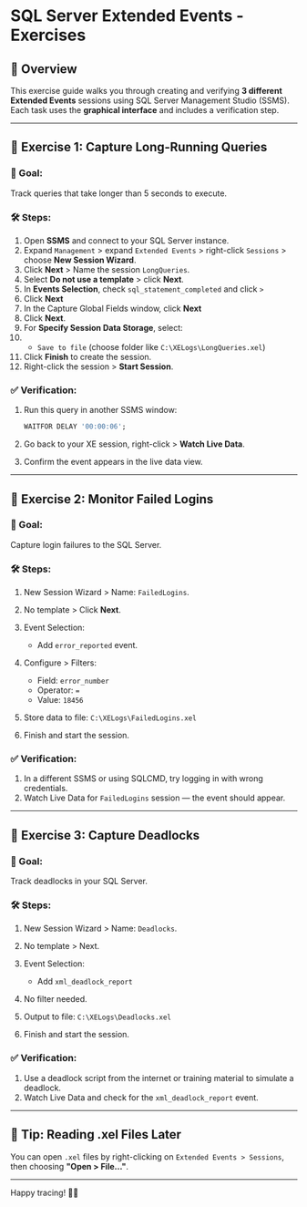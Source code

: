 # SQL Server Extended Events - Exercises

## 📘 Overview

This exercise guide walks you through creating and verifying **3 different Extended Events** sessions using SQL Server Management Studio (SSMS). Each task uses the **graphical interface** and includes a verification step.

---

## 🧪 Exercise 1: Capture Long-Running Queries

### 🎯 Goal:

Track queries that take longer than 5 seconds to execute.

### 🛠️ Steps:

1. Open **SSMS** and connect to your SQL Server instance.
2. Expand `Management` > expand `Extended Events` > right-click `Sessions` > choose **New Session Wizard**.
3. Click **Next** > Name the session `LongQueries`.
4. Select **Do not use a template** > click **Next**.
5. In **Events Selection**, check `sql_statement_completed` and click `>`
6. Click **Next**
7. In the Capture Global Fields window, click **Next**
10. Click **Next**.
11. For **Specify Session Data Storage**, select:
12. * `Save to file` (choose folder like `C:\XELogs\LongQueries.xel`)
11. Click **Finish** to create the session.
12. Right-click the session > **Start Session**.

### ✅ Verification:

1. Run this query in another SSMS window:

   ```sql
   WAITFOR DELAY '00:00:06';
   ```
2. Go back to your XE session, right-click > **Watch Live Data**.
3. Confirm the event appears in the live data view.

---

## 🧪 Exercise 2: Monitor Failed Logins

### 🎯 Goal:

Capture login failures to the SQL Server.

### 🛠️ Steps:

1. New Session Wizard > Name: `FailedLogins`.
2. No template > Click **Next**.
3. Event Selection:

   * Add `error_reported` event.
4. Configure > Filters:

   * Field: `error_number`
   * Operator: `=`
   * Value: `18456`
5. Store data to file: `C:\XELogs\FailedLogins.xel`
6. Finish and start the session.

### ✅ Verification:

1. In a different SSMS or using SQLCMD, try logging in with wrong credentials.
2. Watch Live Data for `FailedLogins` session — the event should appear.

---

## 🧪 Exercise 3: Capture Deadlocks

### 🎯 Goal:

Track deadlocks in your SQL Server.

### 🛠️ Steps:

1. New Session Wizard > Name: `Deadlocks`.
2. No template > Next.
3. Event Selection:

   * Add `xml_deadlock_report`
4. No filter needed.
5. Output to file: `C:\XELogs\Deadlocks.xel`
6. Finish and start the session.

### ✅ Verification:

1. Use a deadlock script from the internet or training material to simulate a deadlock.
2. Watch Live Data and check for the `xml_deadlock_report` event.

---

## 📂 Tip: Reading .xel Files Later

You can open `.xel` files by right-clicking on `Extended Events > Sessions`, then choosing **"Open > File..."**.

---

Happy tracing! 🕵️‍♂️


